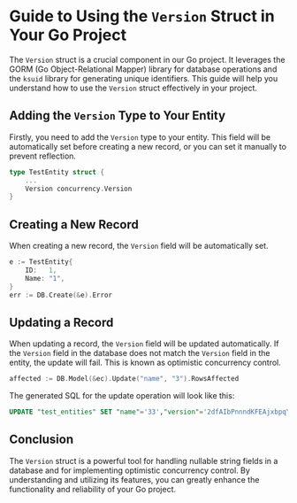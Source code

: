 # Guide to Using the `Version` Struct in Your Go Project

The `Version` struct is a crucial component in our Go project. It leverages the GORM (Go Object-Relational Mapper) library for database operations and the `ksuid` library for generating unique identifiers. This guide will help you understand how to use the `Version` struct effectively in your project.

## Adding the `Version` Type to Your Entity

Firstly, you need to add the `Version` type to your entity. This field will be automatically set before creating a new record, or you can set it manually to prevent reflection.

```go
type TestEntity struct {
    ...
	Version concurrency.Version
}
```

## Creating a New Record

When creating a new record, the `Version` field will be automatically set.

```go
e := TestEntity{
	ID:   1,
	Name: "1",
}
err := DB.Create(&e).Error
```

## Updating a Record

When updating a record, the `Version` field will be updated automatically. If the `Version` field in the database does not match the `Version` field in the entity, the update will fail. This is known as optimistic concurrency control.

```go
affected := DB.Model(&ec).Update("name", "3").RowsAffected
```

The generated SQL for the update operation will look like this:

```sql
UPDATE "test_entities" SET "name"='33',"version"='2dfAIbPnnndKFEAjxbpqYX2lCeX' WHERE "test_entities"."version" = '2dfAIb22lmBQ8grpFNvALvUX1Cq' AND "id" = 3
```

## Conclusion

The `Version` struct is a powerful tool for handling nullable string fields in a database and for implementing optimistic concurrency control. By understanding and utilizing its features, you can greatly enhance the functionality and reliability of your Go project.
